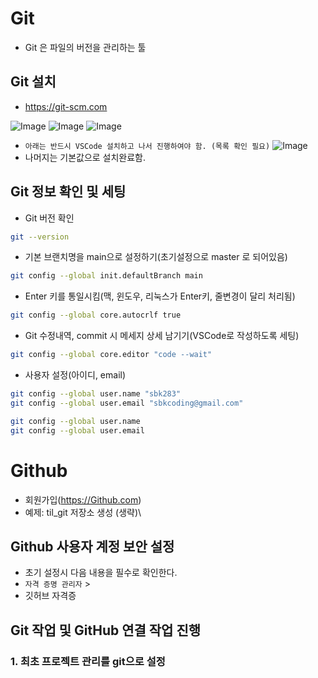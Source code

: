 # Git

- Git 은 파일의 버전을 관리하는 툴

## Git 설치

- https://git-scm.com

![Image](https://github.com/user-attachments/assets/42742a69-2ba6-469b-956e-1137ff057e47)
![Image](https://github.com/user-attachments/assets/bffaebc0-b44c-4551-af96-e80c6a7f9d14)
![Image](https://github.com/user-attachments/assets/49d6cb2b-93d4-4b28-88fb-07f4822de5a0)

- `아래는 반드시 VSCode 설치하고 나서 진행하여야 함. (목록 확인 필요)`
  ![Image](https://github.com/user-attachments/assets/1ee7ca19-cef9-43bb-af0a-cc38444aece7)
- 나머지는 기본값으로 설치완료함.

## 

## Git 정보 확인 및 세팅
- Git 버전 확인
```bash
git --version
```

- 기본 브랜치명을 main으로 설정하기(초기설정으로 master 로 되어있음)
```bash
git config --global init.defaultBranch main
```

- Enter 키를 통일시킴(맥, 윈도우, 리눅스가 Enter키, 줄변경이 달리 처리됨)
```bash
git config --global core.autocrlf true
```

- Git 수정내역, commit 시 메세지 상세 남기기(VSCode로 작성하도록 세팅)
```bash
git config --global core.editor "code --wait"
```

- 사용자 설정(아이디, email)
```bash
git config --global user.name "sbk283"
git config --global user.email "sbkcoding@gmail.com"
```

```bash
git config --global user.name
git config --global user.email
```

# Github
- 회원가입(https://Github.com)
- 예제: til_git 저장소 생성 (생략)\

## Github 사용자 계정 보안 설정
- 초기 설정시 다음 내용을 필수로 확인한다. 
- `자격 증명 관리자` > 
- 깃허브 자격증

## Git 작업 및 GitHub 연결 작업 진행

### 1. 최초 프로젝트 관리를 git으로 설정